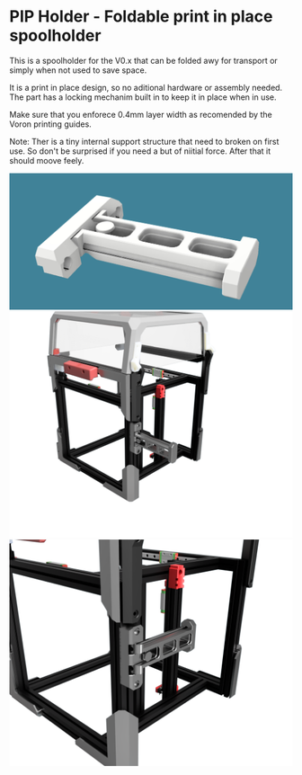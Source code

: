 # PIP Holder - Foldable print in place spoolholder 


This is a spoolholder for the V0.x that can be folded awy for transport or simply when not used to save space.

It is a print in place design, so no aditional hardware or assembly needed.
The part has a locking mechanim built in to keep it in place when in use.

Make sure that you enforece 0.4mm layer width as recomended by the Voron printing guides.


Note: Ther is a tiny internal support structure that need to broken on first use. So don't be surprised if you need a but of niitial force.
After that it should moove feely. 


![PIP](./Images/Untitled.jpg)
![PIP](./Images/V0.2_Frame_2023-Jan-25_07-09-44PM-000_CustomizedView20061756349.png)
![PIP](./Images/V0.2_Frame_2023-Jan-25_07-14-54PM-000_CustomizedView22197945617.png)
